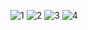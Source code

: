 ![1](https://github.com/Mohammadnoorcse/Git-Command/assets/97885339/404afce7-65e6-442f-9cfa-451cbd8d5d60)
![2](https://github.com/Mohammadnoorcse/Git-Command/assets/97885339/30a37bce-d793-4a21-949d-46bff8f92afc)
![3](https://github.com/Mohammadnoorcse/Git-Command/assets/97885339/55706943-ef26-42c6-86c4-45404588f278)
![4](https://github.com/Mohammadnoorcse/Git-Command/assets/97885339/05e733d6-1406-485a-8830-d76e41d4b90e)
